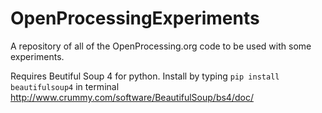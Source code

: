 # OpenProcessingExperiments
A repository of all of the OpenProcessing.org code to be used with some experiments.

Requires Beutiful Soup 4 for python.
Install by typing ```pip install beautifulsoup4``` in terminal
http://www.crummy.com/software/BeautifulSoup/bs4/doc/
